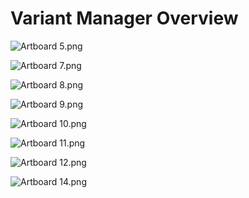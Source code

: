 # Variant Manager Overview

<p><img src="https://vertexschool.instructure.com/courses/318/files/21742/preview?verifier=R12h0uQUnRcrmnzvmpwVDC2cWdhPapUDCjRHdpq4" alt="Artboard 5.png" data-api-endpoint="https://vertexschool.instructure.com/api/v1/courses/318/files/21742" data-api-returntype="File"></p>
<p><img src="https://vertexschool.instructure.com/courses/318/files/21743/preview?verifier=9NixHOYJoIkipx7lV7VSHPkCkhYXFx6eLj94au1K" alt="Artboard 7.png" data-api-endpoint="https://vertexschool.instructure.com/api/v1/courses/318/files/21743" data-api-returntype="File"></p>
<p><img src="https://vertexschool.instructure.com/courses/318/files/21744/preview?verifier=qpgtkLsOFmyFJ3VBGsOkmZ6WggfVCDHMgqefCYcC" alt="Artboard 8.png" data-api-endpoint="https://vertexschool.instructure.com/api/v1/courses/318/files/21744" data-api-returntype="File"></p>
<p><img src="https://vertexschool.instructure.com/courses/318/files/21745/preview?verifier=PuBlzqmMTLXAIL9M0uqtsGERCYCPIznTkKDKNTqw" alt="Artboard 9.png" data-api-endpoint="https://vertexschool.instructure.com/api/v1/courses/318/files/21745" data-api-returntype="File"></p>
<p><img src="https://vertexschool.instructure.com/courses/318/files/21746/preview?verifier=RdOcLDu8YtHFAh5oJTjrzeI3mBq4CXRNwPTbPEBP" alt="Artboard 10.png" data-api-endpoint="https://vertexschool.instructure.com/api/v1/courses/318/files/21746" data-api-returntype="File"></p>
<p><img src="https://vertexschool.instructure.com/courses/318/files/21747/preview?verifier=c8i3NeEwEpvTlnL3IdFARIvmAcYxaUBRTzLHxCtW" alt="Artboard 11.png" data-api-endpoint="https://vertexschool.instructure.com/api/v1/courses/318/files/21747" data-api-returntype="File"></p>
<p><img src="https://vertexschool.instructure.com/courses/318/files/21748/preview?verifier=4FDT3iRexgyvnpS3AqnRq9h7f1uf9NR6GZ6JP3YU" alt="Artboard 12.png" data-api-endpoint="https://vertexschool.instructure.com/api/v1/courses/318/files/21748" data-api-returntype="File"></p>
<p><img src="https://vertexschool.instructure.com/courses/318/files/21750/preview?verifier=QUH7DhQKBDezxYdYr01Xuh32DQIfEsQjVWlHmvoG" alt="Artboard 14.png" data-api-endpoint="https://vertexschool.instructure.com/api/v1/courses/318/files/21750" data-api-returntype="File"></p>